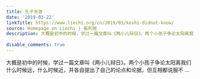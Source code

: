 ```yaml
---
title: 孔子东游
date: '2019-03-22'
linkTitle: https://www.liechi.org/cn/2019/03/koshi-didnot-know/
source: Homepage on Liechi | 張列弛
description: 大概是初中的时候，学过一篇文章叫《两小儿辩日》。两个小孩子争论太阳离我们什么时候远，什么时候近，并各自提出了自己的论点和论据，但互相都说服不
  ...
disable_comments: true
---
```

大概是初中的时候，学过一篇文章叫《两小儿辩日》。两个小孩子争论太阳离我们什么时候远，什么时候近，并各自提出了自己的论点和论据，但互相都说服不 ...